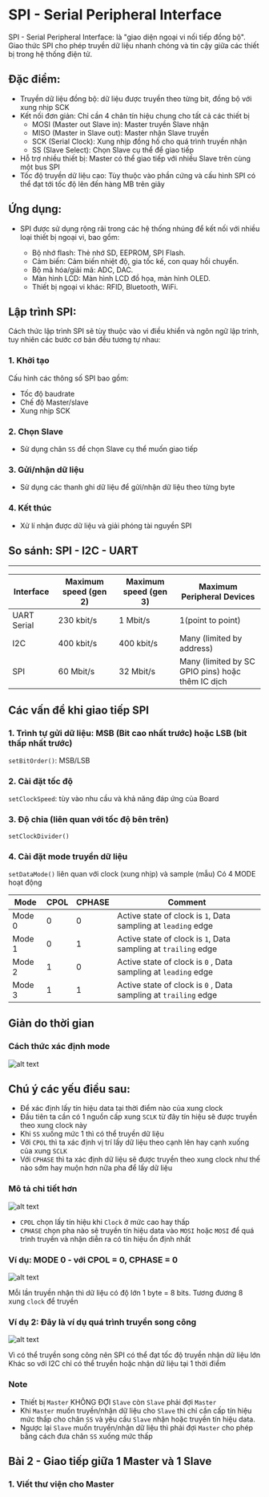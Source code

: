 # SPI - Serial Peripheral Interface

SPI - Serial Peripheral Interface: là "giao diện ngoại vi nối tiếp đồng bộ". Giao thức SPI cho phép truyền dữ liệu nhanh chóng và tin cậy giữa các thiết bị trong hệ thống điện tử.

## Đặc điểm: 

- Truyền dữ liệu đồng bộ: dữ liệu được truyền theo từng bit, đồng bộ với xung nhịp SCK
- Kết nối đơn giản: Chỉ cần 4 chân tín hiệu chung cho tất cả các thiết bị
    - MOSI (Master out Slave in): Master truyền Slave nhận
    - MISO (Master in Slave out):  Master nhận Slave truyền
    - SCK (Serial Clock): Xung nhịp đồng hồ cho quá trình truyền nhận
    - SS (Slave Select): Chọn Slave cụ thể để giao tiếp
- Hỗ trợ nhiều thiết bị: Master có thể giao tiếp với nhiều Slave trên cùng một bus SPI
- Tốc độ truyền dữ liệu cao: Tùy thuộc vào phần cứng và cấu hình SPI có thể đạt tới tốc độ lên đến hàng MB trên giây

## Ứng dụng:

- SPI được sử dụng rộng rãi trong các hệ thống nhúng để kết nối với nhiều loại thiết bị ngoại vi, bao gồm:

    - Bộ nhớ flash: Thẻ nhớ SD, EEPROM, SPI Flash.
    - Cảm biến: Cảm biến nhiệt độ, gia tốc kế, con quay hồi chuyển.
    - Bộ mã hóa/giải mã: ADC, DAC.
    - Màn hình LCD: Màn hình LCD đồ họa, màn hình OLED.
    - Thiết bị ngoại vi khác: RFID, Bluetooth, WiFi.

## Lập trình SPI:

Cách thức lập trình SPI sẽ tùy thuộc vào vi điều khiển và ngôn ngữ lập trình, tuy nhiên các bước cơ bản đều tương tự nhau:

### 1. Khởi tạo

Cấu hình các thông số SPI bao gồm: 
- Tốc độ baudrate
- Chế độ Master/slave
- Xung nhịp SCK

### 2. Chọn Slave

- Sử dụng chân `SS` để chọn Slave cụ thể muốn giao tiếp

### 3. Gửi/nhận dữ liệu

- Sử dụng các thanh ghi dữ liệu để gửi/nhận dữ liệu theo từng byte

### 4. Kết thúc

- Xử lí nhận được dữ liệu và giải phóng tài nguyền SPI


## So sánh: SPI - I2C - UART

----
|Interface| Maximum speed (gen 2) | Maximum speed (gen 3) | Maximum Peripheral Devices|
|---|---|---|---| 
|UART Serial | 230 kbit/s | 1 Mbit/s | 1(point to point) |
|I2C | 400 kbit/s | 400 kbit/s | Many (limited by address) |
|SPI | 60 Mbit/s | 32 Mbit/s | Many (limited by  SC GPIO pins) hoặc thêm IC dịch|

## Các vấn đề khi giao tiếp SPI

### 1. Trình tự gửi dữ liệu: MSB (Bit cao nhất trước) hoặc LSB (bit thấp nhất trước)

`setBitOrder()`: MSB/LSB 

### 2. Cài đặt tốc độ

`setClockSpeed`: tùy vào nhu cầu và khả năng đáp ứng của Board

### 3. Độ chia (liên quan với tốc độ bên trên)
`setClockDivider()`

### 4. Cài đặt mode truyền dữ liệu

`setDataMode()` liên quan với clock (xung nhịp) và sample (mẫu)
Có 4 MODE hoạt động

|Mode|CPOL|CPHASE|Comment|
|---|---|---|---|
|Mode 0| 0 | 0 | Active state of clock is `1`, Data sampling at `leading` edge |
|Mode 1| 0 | 1 | Active state of clock is `1`, Data sampling at `trailing` edge |
|Mode 2| 1 | 0 | Active state of clock is `0` , Data sampling at `leading` edge |
|Mode 3| 1 | 1 | Active state of clock is `0` , Data sampling at `trailing` edge |


## Giản do thời gian

### Cách thức xác định mode

![alt text](image.png)

## Chú ý các yếu điều sau:

- Để xác định lấy tín hiệu data tại thời điểm nào của xung clock
- Đầu tiên ta cần có 1 nguồn cấp xung `SCLK` từ đây tín hiệu sẽ được truyền theo xung clock này  
- Khi `SS` xuống mức 1 thì có thể truyền dữ liệu
- Với `CPOL` thì ta xác định vị trí lấy dữ liệu theo cạnh lên hay cạnh xuống của xung `SCLK`
- Với `CPHASE` thì ta xác định dữ liệu sẽ được truyền theo xung clock như thế nào sớm hay muộn hơn nữa pha để lấy dữ liệu



### Mô tả chi tiết hơn
![alt text](image-1.png)

- `CPOL` chọn lấy tín hiệu khi `Clock` ở mức cao hay thấp
- `CPHASE` chọn pha nào sẽ truyền tín hiệu data vào `MOSI` hoặc `MOSI` để quá trình truyền và nhận diễn ra có tín hiệu ổn định nhất


### Ví dụ: MODE 0 - với CPOL = 0, CPHASE = 0

![alt text](image-2.png)

Mỗi lần truyền nhận thì dữ liệu có độ lớn 1 byte = 8 bits. Tương đương 8 xung `clock` để truyền

### Ví dụ 2: Đây là ví dụ quá trình truyền song công 

![alt text](image-3.png)

Vì có thể truyền song công nên SPI có thể đạt tốc độ truyền nhận dữ liệu lớn
Khác so với I2C chỉ có thể truyền hoặc nhận dữ liệu tại 1 thời điểm


### Note

- Thiết bị `Master` KHÔNG ĐỢI `Slave` còn `Slave` phải đợi `Master`
- Khi `Master` muốn truyền/nhận dữ liệu cho `Slave` thì chỉ cần cấp tín hiệu mức thấp cho chân `SS` và yêu cầu `Slave` nhận hoặc truyền tín hiệu data. 
- Ngược lại `Slave` muốn truyền/nhận dữ liệu thì phải đợi `Master` cho phép bằng cách đưa chân `SS` xuống mức thấp


## Bài 2 - Giao tiếp giữa 1 Master và 1 Slave

### 1. Viết thư viện cho Master 
